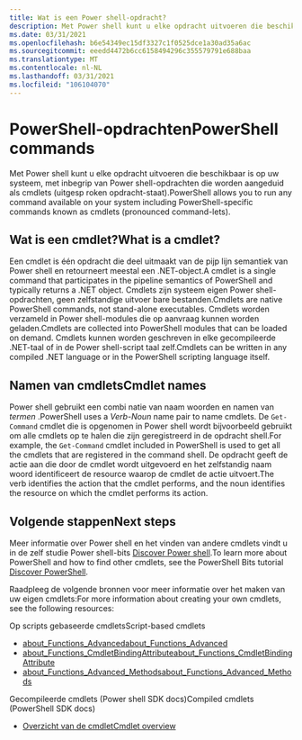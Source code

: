 ```yaml
---
title: Wat is een Power shell-opdracht?
description: Met Power shell kunt u elke opdracht uitvoeren die beschikbaar is op uw systeem en een Power shell-specifieke opdracht die wordt aangeduid als cmdlets.
ms.date: 03/31/2021
ms.openlocfilehash: b6e54349ec15df3327c1f0525dce1a30ad35a6ac
ms.sourcegitcommit: eeedd4472b6cc6158494296c355579791e688baa
ms.translationtype: MT
ms.contentlocale: nl-NL
ms.lasthandoff: 03/31/2021
ms.locfileid: "106104070"
---
```

# <a name="powershell-commands"></a><span data-ttu-id="85855-103">PowerShell-opdrachten</span><span class="sxs-lookup"><span data-stu-id="85855-103">PowerShell commands</span></span>

<span data-ttu-id="85855-104">Met Power shell kunt u elke opdracht uitvoeren die beschikbaar is op uw systeem, met inbegrip van Power shell-opdrachten die worden aangeduid als cmdlets (uitgesp roken opdracht-staat).</span><span class="sxs-lookup"><span data-stu-id="85855-104">PowerShell allows you to run any command available on your system including PowerShell-specific commands known as cmdlets (pronounced command-lets).</span></span>

## <a name="what-is-a-cmdlet"></a><span data-ttu-id="85855-105">Wat is een cmdlet?</span><span class="sxs-lookup"><span data-stu-id="85855-105">What is a cmdlet?</span></span>

<span data-ttu-id="85855-106">Een cmdlet is één opdracht die deel uitmaakt van de pijp lijn semantiek van Power shell en retourneert meestal een .NET-object.</span><span class="sxs-lookup"><span data-stu-id="85855-106">A cmdlet is a single command that participates in the pipeline semantics of PowerShell and typically returns a .NET object.</span></span> <span data-ttu-id="85855-107">Cmdlets zijn systeem eigen Power shell-opdrachten, geen zelfstandige uitvoer bare bestanden.</span><span class="sxs-lookup"><span data-stu-id="85855-107">Cmdlets are native PowerShell commands, not stand-alone executables.</span></span> <span data-ttu-id="85855-108">Cmdlets worden verzameld in Power shell-modules die op aanvraag kunnen worden geladen.</span><span class="sxs-lookup"><span data-stu-id="85855-108">Cmdlets are collected into PowerShell modules that can be loaded on demand.</span></span> <span data-ttu-id="85855-109">Cmdlets kunnen worden geschreven in elke gecompileerde .NET-taal of in de Power shell-script taal zelf.</span><span class="sxs-lookup"><span data-stu-id="85855-109">Cmdlets can be written in any compiled .NET language or in the PowerShell scripting language itself.</span></span>

## <a name="cmdlet-names"></a><span data-ttu-id="85855-110">Namen van cmdlets</span><span class="sxs-lookup"><span data-stu-id="85855-110">Cmdlet names</span></span>

<span data-ttu-id="85855-111">Power shell gebruikt een combi natie van naam woorden en namen van _termen_ .</span><span class="sxs-lookup"><span data-stu-id="85855-111">PowerShell uses a _Verb-Noun_ name pair to name cmdlets.</span></span> <span data-ttu-id="85855-112">De `Get-Command` cmdlet die is opgenomen in Power shell wordt bijvoorbeeld gebruikt om alle cmdlets op te halen die zijn geregistreerd in de opdracht shell.</span><span class="sxs-lookup"><span data-stu-id="85855-112">For example, the `Get-Command` cmdlet included in PowerShell is used to get all the cmdlets that are registered in the command shell.</span></span> <span data-ttu-id="85855-113">De opdracht geeft de actie aan die door de cmdlet wordt uitgevoerd en het zelfstandig naam woord identificeert de resource waarop de cmdlet de actie uitvoert.</span><span class="sxs-lookup"><span data-stu-id="85855-113">The verb identifies the action that the cmdlet performs, and the noun identifies the resource on which the cmdlet performs its action.</span></span>

## <a name="next-steps"></a><span data-ttu-id="85855-114">Volgende stappen</span><span class="sxs-lookup"><span data-stu-id="85855-114">Next steps</span></span>

<span data-ttu-id="85855-115">Meer informatie over Power shell en het vinden van andere cmdlets vindt u in de zelf studie Power shell-bits [Discover Power shell](learn/tutorials/01-discover-powershell.md).</span><span class="sxs-lookup"><span data-stu-id="85855-115">To learn more about PowerShell and how to find other cmdlets, see the PowerShell Bits tutorial [Discover PowerShell](learn/tutorials/01-discover-powershell.md).</span></span>

<span data-ttu-id="85855-116">Raadpleeg de volgende bronnen voor meer informatie over het maken van uw eigen cmdlets:</span><span class="sxs-lookup"><span data-stu-id="85855-116">For more information about creating your own cmdlets, see the following resources:</span></span>

<span data-ttu-id="85855-117">Op scripts gebaseerde cmdlets</span><span class="sxs-lookup"><span data-stu-id="85855-117">Script-based cmdlets</span></span>

- [<span data-ttu-id="85855-118">about_Functions_Advanced</span><span class="sxs-lookup"><span data-stu-id="85855-118">about_Functions_Advanced</span></span>](/powershell/module/microsoft.powershell.core/about/about_functions_advanced)
- [<span data-ttu-id="85855-119">about_Functions_CmdletBindingAttribute</span><span class="sxs-lookup"><span data-stu-id="85855-119">about_Functions_CmdletBindingAttribute</span></span>](/powershell/module/microsoft.powershell.core/about/about_functions_cmdletbindingattribute)
- [<span data-ttu-id="85855-120">about_Functions_Advanced_Methods</span><span class="sxs-lookup"><span data-stu-id="85855-120">about_Functions_Advanced_Methods</span></span>](/powershell/module/microsoft.powershell.core/about/about_functions_advanced_methods)

<span data-ttu-id="85855-121">Gecompileerde cmdlets (Power shell SDK docs)</span><span class="sxs-lookup"><span data-stu-id="85855-121">Compiled cmdlets (PowerShell SDK docs)</span></span>

- [<span data-ttu-id="85855-122">Overzicht van de cmdlet</span><span class="sxs-lookup"><span data-stu-id="85855-122">Cmdlet overview</span></span>](developer/cmdlet/cmdlet-overview.md)
